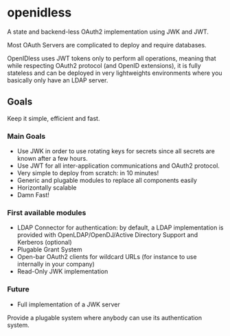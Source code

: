 # openidless

A state and backend-less OAuth2 implementation using JWK and JWT.

Most OAuth Servers are complicated to deploy and require databases.

OpenIDless uses JWT tokens only to perform all operations, meaning that while respecting OAuth2 protocol (and OpenID extensions), it is fully stateless and can be deployed in very lightweights environments where you basically only have an LDAP server.

## Goals

Keep it simple, efficient and fast.

### Main Goals

* Use JWK in order to use rotating keys for secrets since all secrets are known after a few hours.
* Use JWT for all inter-application communications and OAuth2 protocol.
* Very simple to deploy from scratch: in 10 minutes!
* Generic and plugable modules to replace all components easily
* Horizontally scalable
* Damn Fast!

### First available modules

* LDAP Connector for authentication: by default, a LDAP implementation is provided with OpenLDAP/OpenDJ/Active Directory Support and Kerberos (optional)
* Plugable Grant System
* Open-bar OAuth2 clients for wildcard URLs (for instance to use internally in your company) 
* Read-Only JWK implementation

### Future

* Full implementation of a JWK server

Provide a plugable system where anybody can use its authentication system. 

